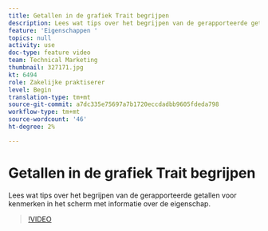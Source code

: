 ```yaml
---
title: Getallen in de grafiek Trait begrijpen
description: Lees wat tips over het begrijpen van de gerapporteerde getallen voor kenmerken in het scherm met informatie over de eigenschap.
feature: 'Eigenschappen '
topics: null
activity: use
doc-type: feature video
team: Technical Marketing
thumbnail: 327171.jpg
kt: 6494
role: Zakelijke praktiserer
level: Begin
translation-type: tm+mt
source-git-commit: a7dc335e75697a7b1720eccdadbb9605fdeda798
workflow-type: tm+mt
source-wordcount: '46'
ht-degree: 2%

---
```



# Getallen in de grafiek Trait begrijpen

Lees wat tips over het begrijpen van de gerapporteerde getallen voor kenmerken in het scherm met informatie over de eigenschap.

>[!VIDEO](https://video.tv.adobe.com/v/327171/?quality=12&learn=on)
